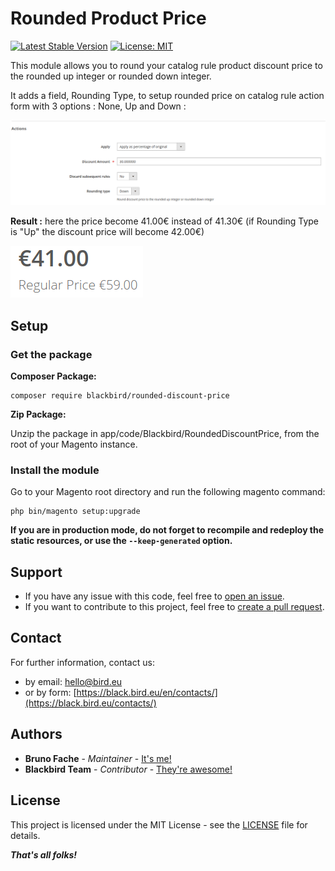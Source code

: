 # Rounded Product Price

[![Latest Stable Version](https://img.shields.io/packagist/v/blackbird/rounded-product-price.svg?style=flat-square)](https://packagist.org/packages/blackbird/rounded-product-price)
[![License: MIT](https://img.shields.io/github/license/blackbird-agency/magento-2-rounded-discount-price.svg?style=flat-square)](./LICENSE)

This module allows you to round your catalog rule product discount price to the rounded up integer or rounded down integer.

It adds a field, Rounding Type, to setup rounded price on catalog rule action form with 3 options : None, Up and Down :

![Illustration](illustration.png)

**Result :** here the price become 41.00€ instead of 41.30€ (if Rounding Type is "Up" the discount price will become 42.00€)

![Illustration Front](illustration-front.png)

## Setup

### Get the package

**Composer Package:**


```
composer require blackbird/rounded-discount-price
```

**Zip Package:**

Unzip the package in app/code/Blackbird/RoundedDiscountPrice, from the root of your Magento instance.


### Install the module

Go to your Magento root directory and run the following magento command:

```
php bin/magento setup:upgrade
```

**If you are in production mode, do not forget to recompile and redeploy the static resources, or use the `--keep-generated` option.**

## Support

- If you have any issue with this code, feel free to [open an issue](https://github.com/blackbird-agency/magento-2-category-empty-button/issues/new).
- If you want to contribute to this project, feel free to [create a pull request](https://github.com/blackbird-agency/magento-2-category-empty-button/compare).

## Contact

For further information, contact us:

- by email: hello@bird.eu
- or by form: [https://black.bird.eu/en/contacts/](https://black.bird.eu/contacts/)

## Authors

- **Bruno Fache** - *Maintainer* - [It's me!](https://github.com/bruno-blackbird)
- **Blackbird Team** - *Contributor* - [They're awesome!](https://github.com/blackbird-agency)

## License

This project is licensed under the MIT License - see the [LICENSE](LICENSE) file for details.

***That's all folks!***